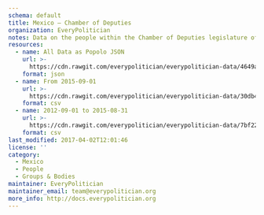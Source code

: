 ```yaml
---
schema: default
title: Mexico — Chamber of Deputies
organization: EveryPolitician
notes: Data on the people within the Chamber of Deputies legislature of Mexico.
resources:
  - name: All Data as Popolo JSON
    url: >-
      https://cdn.rawgit.com/everypolitician/everypolitician-data/4649ace2f9c6cc653777d2589d66360886047802/data/Mexico/Deputies/ep-popolo-v1.0.json
    format: json
  - name: From 2015-09-01
    url: >-
      https://cdn.rawgit.com/everypolitician/everypolitician-data/30db4d9e2795ce92fa6139805b591101fabfdf00/data/Mexico/Deputies/term-63.csv
    format: csv
  - name: 2012-09-01 to 2015-08-31
    url: >-
      https://cdn.rawgit.com/everypolitician/everypolitician-data/7bf22d791c9717a01083e5b4e7c48ea8a656e7a7/data/Mexico/Deputies/term-62.csv
    format: csv
last_modified: 2017-04-02T12:01:46
license: ''
category:
  - Mexico
  - People
  - Groups & Bodies
maintainer: EveryPolitician
maintainer_email: team@everypolitician.org
more_info: http://docs.everypolitician.org
---
```

